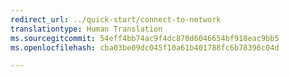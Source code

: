 ```yaml
---
redirect_url: ../quick-start/connect-to-network
translationtype: Human Translation
ms.sourcegitcommit: 54eff4bb74ac9f4dc870d6046654bf918eac9bb5
ms.openlocfilehash: cba03be09dc045f10a61b401788fc6b78396c04d

---
```



<!--HONumber=Jan17_HO2-->


